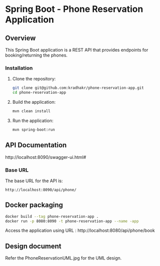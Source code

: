 
# Spring Boot - Phone Reservation Application

## Overview

This Spring Boot application is a REST API that provides endpoints for booking/returning the phones.

### Installation

1. Clone the repository:
    ```bash
    git clone git@github.com:kradhakr/phone-reservation-app.git
    cd phone-reservation-app
    ```

2. Build the application:
    ```bash
    mvn clean install
    ```

3. Run the application:
    ```bash
    mvn spring-boot:run
    ```

## API Documentation
http://localhost:8090/swagger-ui.html#

### Base URL
The base URL for the API is:

`http://localhost:8090/api/phone/`


## Docker packaging
 ```bash
docker build --tag phone-reservation-app .
docker run -p 8080:8090 -t phone-reservation-app --name -app
   ```
Access the application using URL : http://localhost:8080/api/phone/book

## Design document
Refer the PhoneReservationUML.jpg for the UML design.

